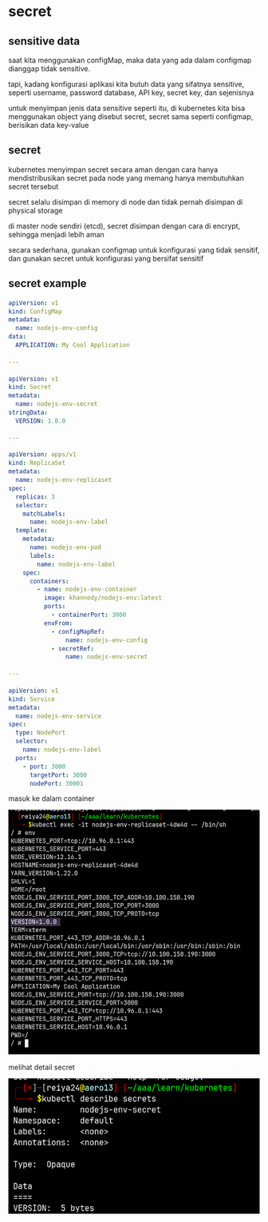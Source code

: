 # secret

## sensitive data

saat kita menggunakan configMap, maka data yang ada dalam configmap dianggap tidak sensitive.

tapi, kadang konfigurasi aplikasi kita butuh data yang sifatnya sensitive, seperti username, password database, API key, secret key, dan sejenisnya

untuk menyimpan jenis data sensitive seperti itu, di kubernetes kita bisa menggunakan object yang disebut secret, secret sama seperti configmap, berisikan data key-value

## secret

kubernetes menyimpan secret secara aman dengan cara hanya mendistribusikan secret pada node yang memang hanya membutuhkan secret tersebut

secret selalu disimpan di memory di node dan tidak pernah disimpan di physical storage

di master node sendiri (etcd), secret disimpan dengan cara di encrypt, sehingga menjadi lebih aman

secara sederhana, gunakan configmap untuk konfigurasi yang tidak sensitif, dan gunakan secret untuk konfigurasi yang bersifat sensitif

## secret example

```yaml
apiVersion: v1
kind: ConfigMap
metadata:
  name: nodejs-env-config
data:
  APPLICATION: My Cool Application

---

apiVersion: v1
kind: Secret
metadata:
  name: nodejs-env-secret
stringData:
  VERSION: 1.0.0

---

apiVersion: apps/v1
kind: ReplicaSet
metadata:
  name: nodejs-env-replicaset
spec:
  replicas: 3
  selector:
    matchLabels:
      name: nodejs-env-label
  template:
    metadata:
      name: nodejs-env-pod
      labels:
        name: nodejs-env-label
    spec:
      containers:
        - name: nodejs-env-container
          image: khannedy/nodejs-env:latest
          ports:
            - containerPort: 3000
          envFrom:
            - configMapRef:
                name: nodejs-env-config
            - secretRef:
                name: nodejs-env-secret

---

apiVersion: v1
kind: Service
metadata:
  name: nodejs-env-service
spec:
  type: NodePort
  selector:
    name: nodejs-env-label
  ports:
    - port: 3000
      targetPort: 3000
      nodePort: 30001
```

masuk ke dalam container

![Untitled](secret%206a63db05f62a482181a8d7e64fa04138/Untitled.png)

melihat detail secret

![Untitled](secret%206a63db05f62a482181a8d7e64fa04138/Untitled%201.png)